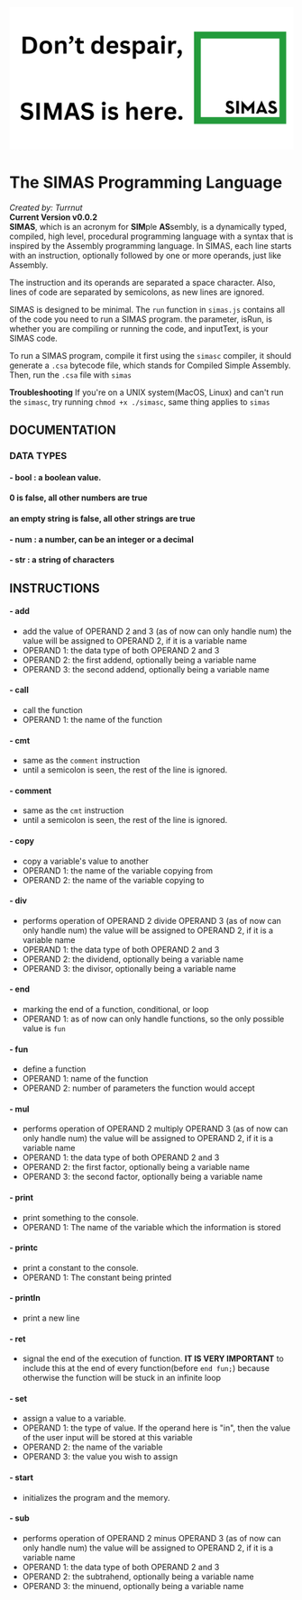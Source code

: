 
![SIMAS BANNER](/simasbanner.png)
# The SIMAS Programming Language
*Created by: Turrnut*<br>
**Current Version v0.0.2**<br>
**SIMAS**, which is an acronym for **SIM**ple **AS**sembly, is a dynamically typed, compiled,
high level, procedural programming language with a syntax that is inspired
by the Assembly programming language. In SIMAS, each line starts with an instruction,
optionally followed by one or more operands, just like Assembly.<br>

The instruction and its operands are separated a space character. Also, lines of code are separated by semicolons, as new lines are ignored. <br>

SIMAS is designed to be minimal. The `run` function in `simas.js` contains all of the code you need to run a SIMAS program. the parameter, isRun, is whether you are compiling or running the code, and inputText, is your SIMAS code.<br>

To run a SIMAS program, compile it first using the `simasc` compiler, it should generate a `.csa` bytecode file, which stands for Compiled Simple Assembly. Then, run the `.csa` file with `simas`

**Troubleshooting**
If you're on a UNIX system(MacOS, Linux) and can't run the `simasc`, try running `chmod +x ./simasc`,
same thing applies to `simas`

## DOCUMENTATION 
### DATA TYPES 
#### - bool : a boolean value.
####        0 is false, all other numbers are true
####        an empty string is false, all other strings are true
#### - num  : a number, can be an integer or a decimal
#### - str  : a string of characters
## INSTRUCTIONS
#### - add
* add the value of OPERAND 2 and 3 (as of now can only handle num) the value will be assigned to OPERAND 2, if it is a variable name
* OPERAND 1: the data type of both OPERAND 2 and 3
* OPERAND 2: the first addend, optionally being a variable name
* OPERAND 3: the second addend, optionally being a variable name

#### - call
* call the function
* OPERAND 1: the name of the function

#### - cmt
* same as the `comment` instruction
* until a semicolon is seen, the rest of the line is ignored.

#### - comment
* same as the `cmt` instruction
* until a semicolon is seen, the rest of the line is ignored.

#### - copy
* copy a variable's value to another
* OPERAND 1: the name of the variable copying from
* OPERAND 2: the name of the variable copying to

#### - div
* performs operation of OPERAND 2 divide OPERAND 3 (as of now can only handle num) the value will be assigned to OPERAND 2, if it is a variable name
* OPERAND 1: the data type of both OPERAND 2 and 3
* OPERAND 2: the dividend, optionally being a variable name
* OPERAND 3: the divisor, optionally being a variable name

#### - end
* marking the end of a function, conditional, or loop
* OPERAND 1: as of now can only handle functions, so the only possible value is `fun`

#### - fun
* define a function
* OPERAND 1: name of the function
* OPERAND 2: number of parameters the function would accept

#### - mul
* performs operation of OPERAND 2 multiply OPERAND 3 (as of now can only handle num) the value will be assigned to OPERAND 2, if it is a variable name
* OPERAND 1: the data type of both OPERAND 2 and 3
* OPERAND 2: the first factor, optionally being a variable name
* OPERAND 3: the second factor, optionally being a variable name

#### - print
* print something to the console.
* OPERAND 1: The name of the variable which the information is stored

#### - printc
* print a constant to the console.
* OPERAND 1: The constant being printed

#### - println
* print a new line

#### - ret
* signal the end of the execution of function. **IT IS VERY IMPORTANT** to include this at the end of every function(before `end fun;`) because otherwise the function will be stuck in an infinite loop

#### - set
* assign a value to a variable.
* OPERAND 1: the type of value. If the operand here is "in", then the value of the user input will be stored at this variable	
* OPERAND 2: the name of the variable
* OPERAND 3: the value you wish to assign

#### - start
* initializes the program and the memory.

#### - sub
* performs operation of OPERAND 2 minus OPERAND 3 (as of now can only handle num) the value will be assigned to OPERAND 2, if it is a variable name
* OPERAND 1: the data type of both OPERAND 2 and 3
* OPERAND 2: the subtrahend, optionally being a variable name
* OPERAND 3: the minuend, optionally being a variable name

